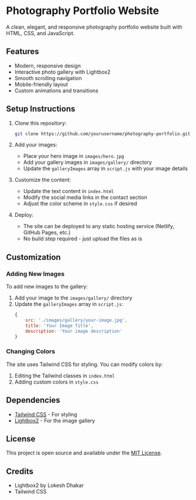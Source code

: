 # Photography Portfolio Website

A clean, elegant, and responsive photography portfolio website built with HTML, CSS, and JavaScript.

## Features

- Modern, responsive design
- Interactive photo gallery with Lightbox2
- Smooth scrolling navigation
- Mobile-friendly layout
- Custom animations and transitions

## Setup Instructions

1. Clone this repository:
   ```bash
   git clone https://github.com/yourusername/photography-portfolio.git
   ```

2. Add your images:
   - Place your hero image in `images/hero.jpg`
   - Add your gallery images in `images/gallery/` directory
   - Update the `galleryImages` array in `script.js` with your image details

3. Customize the content:
   - Update the text content in `index.html`
   - Modify the social media links in the contact section
   - Adjust the color scheme in `style.css` if desired

4. Deploy:
   - The site can be deployed to any static hosting service (Netlify, GitHub Pages, etc.)
   - No build step required - just upload the files as is

## Customization

### Adding New Images
To add new images to the gallery:
1. Add your image to the `images/gallery/` directory
2. Update the `galleryImages` array in `script.js`:
   ```javascript
   {
       src: './images/gallery/your-image.jpg',
       title: 'Your Image Title',
       description: 'Your image description'
   }
   ```

### Changing Colors
The site uses Tailwind CSS for styling. You can modify colors by:
1. Editing the Tailwind classes in `index.html`
2. Adding custom colors in `style.css`

## Dependencies

- [Tailwind CSS](https://tailwindcss.com/) - For styling
- [Lightbox2](https://lokeshdhakar.com/projects/lightbox2/) - For the image gallery

## License

This project is open source and available under the [MIT License](LICENSE).

## Credits

- Lightbox2 by Lokesh Dhakar
- Tailwind CSS 